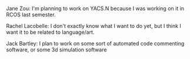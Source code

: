 Jane Zou: I'm planning to work on YACS.N because I was working on it in RCOS last semester.

Rachel Lacobelle: I don't exactly know what I want to do yet, but I think I want it to be related to language/art.

Jack Bartley: I plan to work on some sort of automated code commenting software, or some 3d simulation software
